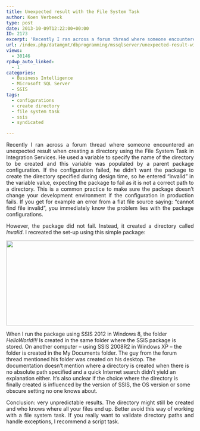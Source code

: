 ```yaml
---
title: Unexpected result with the File System Task
author: Koen Verbeeck
type: post
date: 2013-10-09T12:22:00+00:00
ID: 2173
excerpt: 'Recently I ran across a forum thread where someone encountered an unexpected result when creating a directory using the File System Task in Integration Services. He used a variable to specify the name of the directory to be created and this variable was&hellip;'
url: /index.php/datamgmt/dbprogramming/mssqlserver/unexpected-result-with-the-file/
views:
  - 30146
rp4wp_auto_linked:
  - 1
categories:
  - Business Intelligence
  - Microsoft SQL Server
  - SSIS
tags:
  - configurations
  - create directory
  - file system task
  - ssis
  - syndicated

---
```

<p style="text-align: justify;">
  Recently I ran across a forum thread where someone encountered an unexpected result when creating a directory using the File System Task in Integration Services. He used a variable to specify the name of the directory to be created and this variable was populated by a parent package configuration. If the configuration failed, he didn’t want the package to create the directory specified during design time, so he entered “invalid” in the variable value, expecting the package to fail as it is not a correct path to a directory. This is a common practice to make sure the package doesn’t change your development environment if the configuration in production fails. If you get for example an error from a flat file source saying: “cannot find file invalid”, you immediately know the problem lies with the package configurations.
</p>

<p style="text-align: justify;">
  However, the package did not fail. Instead, it created a directory called <em>Invalid</em>. I recreated the set-up using this simple package:
</p>

<p style="text-align: justify;">
  <a href="/media/users/koenverbeeck/FileSystemTask/packagesetup.PNG?mtime=1381321257"><img src="/wp-content/uploads/users/koenverbeeck/FileSystemTask/packagesetup.PNG?mtime=1381321257" alt="" width="680" height="228" /></a>
</p>

<span style="text-align: justify;">When I run the package using SSIS 2012 in Windows 8, the folder </span>_HelloWorld!!!_ <span style="text-align: justify;">Is created in the same folder where the SSIS package is stored. On another computer – using SSIS 2008R2 in Windows XP – the folder is created in the My Documents folder. The guy from the forum thread mentioned his folder was created on his desktop. The documentation doesn’t mention where a directory is created when there is no absolute path specified and a quick Internet search didn’t yield an explanation either. It’s also unclear if the choice where the directory is finally created is influenced by the version of SSIS, the OS version or some obscure setting no one knows about.</span>

<p style="text-align: justify;">
  Conclusion: very unpredictable results. The directory might still be created and who knows where all your files end up. Better avoid this way of working with a file system task. If you really want to validate directory paths and handle exceptions, I recommend a script task.
</p>